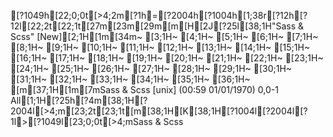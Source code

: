 [?1049h[22;0;0t[>4;2m[?1h=[?2004h[?1004h[1;38r[?12h[?12l[22;2t[22;1t[27m[23m[29m[m[H[2J[?25l[38;1H"Sass & Scss" [New][2;1H[1m[34m~                                                                              [3;1H~                                                                              [4;1H~                                                                              [5;1H~                                                                              [6;1H~                                                                              [7;1H~                                                                              [8;1H~                                                                              [9;1H~                                                                              [10;1H~                                                                              [11;1H~                                                                              [12;1H~                                                                              [13;1H~                                                                              [14;1H~                                                                              [15;1H~                                                                              [16;1H~                                                                              [17;1H~                                                                              [18;1H~                                                                              [19;1H~                                                                              [20;1H~                                                                              [21;1H~                                                                              [22;1H~                                                                              [23;1H~                                                                              [24;1H~                                                                              [25;1H~                                                                              [26;1H~                                                                              [27;1H~                                                                              [28;1H~                                                                              [29;1H~                                                                              [30;1H~                                                                              [31;1H~                                                                              [32;1H~                                                                              [33;1H~                                                                              [34;1H~                                                                              [35;1H~                                                                              [36;1H~                                                                              [m[37;1H[1m[7mSass & Scss [unix] (00:59 01/01/1970)                                 0,0-1 All[1;1H[?25h[?4m[38;1H[?2004l[>4;m[23;2t[23;1t[m[38;1H[K[38;1H[?1004l[?2004l[?1l>[?1049l[23;0;0t[>4;mSass & Scss
